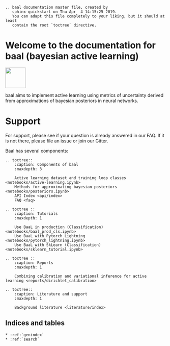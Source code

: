```eval_rst
.. baal documentation master file, created by
   sphinx-quickstart on Thu Apr  4 14:15:25 2019.
   You can adapt this file completely to your liking, but it should at least
   contain the root `toctree` directive.
```

# Welcome to the documentation for baal (**ba**yesian **a**ctive **l**earning)

<a href="https://github.com/ElementAI/baal">
<img src="http://www.pngall.com/wp-content/uploads/2016/04/Github-Free-PNG-Image.png" width=64 /></a>

baal aims to implement active learning using metrics of uncertainty derived
from approximations of bayesian posteriors in neural networks.

# Support

For support, please see if your question is already answered in our FAQ.
If it is not there, please file an issue or join our Gitter.

Baal has several components:

```eval_rst
.. toctree::
    :caption: Components of baal
    :maxdepth: 3

    Active learning dataset and training loop classes <notebooks/active-learning.ipynb>
    Methods for approximating bayesian posteriors <notebooks/posteriors.ipynb>
    API Index <api/index>
    FAQ <faq>

.. toctree ::
    :caption: Tutorials
    :maxdepth: 1
    
    Use BaaL in production (Classification) <notebooks/baal_prod_cls.ipynb>
    Use BaaL with Pytorch Lightning <notebooks/pytorch_lightning.ipynb>
    Use BaaL with SkLearn (Classification) <notebooks/sklearn_tutorial.ipynb>
    
.. toctree ::
    :caption: Reports
    :maxdepth: 1
    
    Combining calibration and variational inference for active learning <reports/dirichlet_calibration>

.. toctree::
    :caption: Literature and support
    :maxdepth: 1

    Background literature <literature/index>
```
   
## Indices and tables

```eval_rst
* :ref:`genindex`
* :ref:`search`
```
